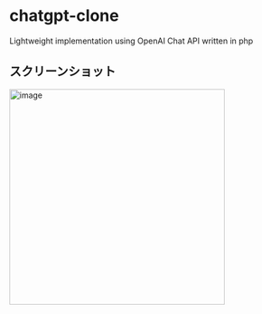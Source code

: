 # chatgpt-clone
Lightweight implementation using OpenAI Chat API written in php

## スクリーンショット
<img width="381" alt="image" src="https://github.com/doew/chatgpt-clone/assets/39424676/93611a42-6a8e-4a06-9718-960d1f434529">
